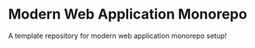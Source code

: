 # Modern Web Application Monorepo

A template repository for modern web application monorepo setup!
